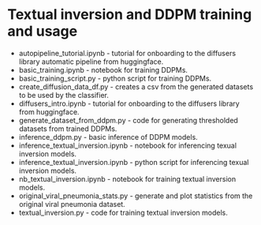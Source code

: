 # Textual inversion and DDPM training and usage
+ autopipeline_tutorial.ipynb - tutorial for onboarding to the diffusers library automatic pipeline from huggingface.
+ basic_training.ipynb - notebook for training DDPMs.
+ basic_training_script.py - python script for training DDPMs.
+ create_diffusion_data_df.py - creates a csv from the generated datasets to be used by the classifier.
+ diffusers_intro.ipynb - tutorial for onboarding to the diffusers library from huggingface.
+ generate_dataset_from_ddpm.py - code for generating thresholded datasets from trained DDPMs.
+ inference_ddpm.py - basic inference of DDPM models.
+ inference_textual_inversion.ipynb - notebook for inferencing texual inversion models.
+ inference_textual_inversion.ipynb - python script for inferencing texual inversion models.
+ nb_textual_inversion.ipynb - notebook for training textual inversion models.
+ original_viral_pneumonia_stats.py - generate and plot statistics from the original viral pneumonia dataset.
+ textual_inversion.py - code for training textual inversion models.
